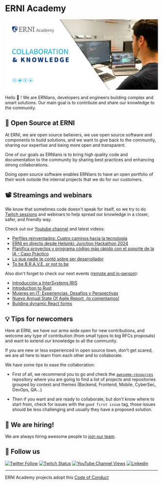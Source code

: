 # ERNI Academy

[![ERNI Academy Social Banner](/assets/erni-social-banner-github1_1.jpg)](https://betterask.erni)

Hello 👋 ! We are ERNIans, developers and engineers building complex and smart solutions. Our main goal is to contribute and share our knowledge to the community.

## 🌈 Open Source at ERNI

At ERNI, we are open source believers, we use open source software and components to build solutions, and we want to give back to the community, sharing our expertise and being more open and transparent.

One of our goals as ERNIans is to bring high quality code and documentation to the community by sharing best practices and enhancing strong collaborations.

Doing open source software enables ERNIans to have an open portfolio of their work outside the internal projects that we do for our customers.

## 📽 Streamings and webinars

We know that sometimes code doesn't speak for itself, so we try to do [Twitch sessions](https://www.twitch.tv/erni_academy) and webinars to help spread our knowledge in a closer, safer, and friendly way.

Check out our [Youtube channel](https://www.youtube.com/channel/UCkdDcxjml85-Ydn7Dc577WQ/featured) and latest videos:

<!-- YOUTUBE-VIDEOS-LIST:START -->
- [Perfiles reinventados: Cuatro caminos hacia la tecnología](https://www.youtube.com/watch?v=FvWsWuknB84)
- [ERNI en directo desde Helsinki: Junction Hackathon 2024](https://www.youtube.com/watch?v=hWZAFYeY4aM)
- [Planifica proyectos y programa código más rápido con el soporte de la IA - Caso Práctico](https://www.youtube.com/watch?v=b1cGmLUo8Rc)
- [Lo que nadie te contó sobre ser desarrollador](https://www.youtube.com/watch?v=p2QprA_XyKc)
- [To be B.R.A.V.E. or not to be](https://www.youtube.com/watch?v=FR2r4rZ7euE)
<!-- YOUTUBE-VIDEOS-LIST:END -->

Also don't forget to check our next events ([remote and in-person](https://www.eventbrite.es/o/erni-30130841744)):

<!-- EVENTBRITE-EVENTS-LIST:START -->
- [Introducción a InterSystems IRIS](https://www.eventbrite.es/e/registro-introduccion-a-intersystems-iris-861421453757)
- [Introduction to Rust](https://www.eventbrite.es/e/introduction-to-rust-registration-852832975387)
- [Mujeres en IT: Experiencias, Desafíos y Perspectivas](https://www.eventbrite.es/e/registro-mujeres-en-it-experiencias-desafios-y-perspectivas-849319025067)
- [Nuevo Annual State Of Agile Report, ¡lo comentamos!](https://www.eventbrite.es/e/registro-nuevo-annual-state-of-agile-report-lo-comentamos-818697134167)
- [Building dynamic React forms](https://www.eventbrite.es/e/registro-building-dynamic-react-forms-799513013947)
<!-- EVENTBRITE-EVENTS-LIST:END -->

## 💡 Tips for newcomers

Here at ERNI, we have our arms wide open for new contributions, and welcome any type of contribution (from small typos to big RFCs proposals) and want to extend our knowledge to all the community.

If you are new or less experienced in open source town, don't get scared, we are all here to learn from each other and to collaborate.

We have some tips to ease the collaboration:

- First of all, we recommend you to go and check the [`awesome-resources`](https://github.com/ERNI-Academy/awesome-resources) repository where you are going to find a list of projects and repositories grouped by context and themes (Backend, Frontend, Mobile, CyberSec, DevOps, QA…)

- Then if you want and are ready to collaborate, but don’t know where to start from, check for issues with the `good first issue` tag, those issues should be less challenging and usually they have a proposed solution.

## 🚀 We are hiring!

We are always hiring awesome people to [join our team](https://www.betterask.erni/all-jobs/).

## 🍿 Follow us

[![Twitter Follow](https://img.shields.io/twitter/follow/ERNI?style=social)](https://www.twitter.com/ERNI)
[![Twitch Status](https://img.shields.io/twitch/status/erni_academy?label=ERNI%20Academy&style=social)](https://www.twitch.tv/erni_academy)
[![YouTube Channel Views](https://img.shields.io/youtube/channel/views/UCkdDcxjml85-Ydn7Dc577WQ?label=ERNI%20Academy&style=social)](https://www.youtube.com/channel/UCkdDcxjml85-Ydn7Dc577WQ)
[![Linkedin](https://img.shields.io/badge/linkedin-52k-green?style=social&logo=Linkedin)](https://www.linkedin.com/company/erni)

---

ERNI Academy projects adopt this [Code of Conduct](https://github.com/ERNI-Academy/awesome-resources/blob/main/CODE_OF_CONDUCT.md)
